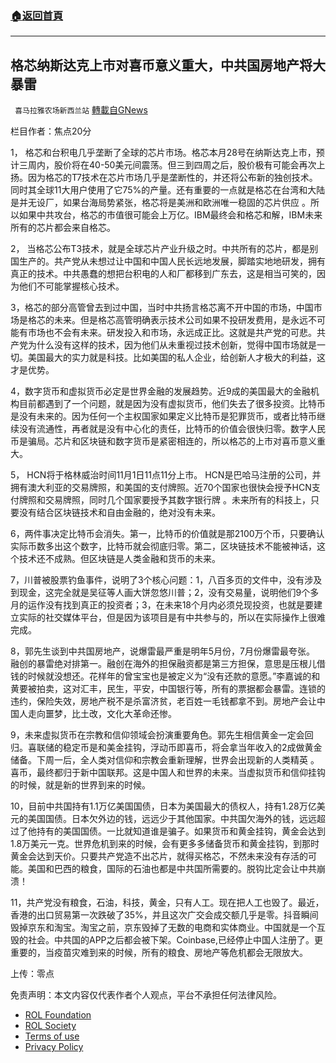 ###  [:house:返回首頁](https://github.com/ourhimalayas/txt)
---


## 格芯纳斯达克上市对喜币意义重大，中共国房地产将大暴雷
` 喜马拉雅农场新西兰站` [轉載自GNews](https://gnews.org/zh-hans/1648890/)

栏目作者：焦点20分

1， 格芯和台积电几乎垄断了全球的芯片市场。格芯本月28号在纳斯达克上市，预计三周内，股价将在40-50美元间震荡。但三到四周之后，股价极有可能会再次上扬。因为格芯的T7技术在芯片市场几乎是垄断性的，并还将公布新的独创技术。同时其全球11大用户使用了它75%的产量。还有重要的一点就是格芯在台湾和大陆是并无设厂，如果台海局势紧张，格芯将是美洲和欧洲唯一稳固的芯片供应 。所以如果中共攻台，格芯的市值很可能会上万亿。IBM最终会和格芯和解，IBM未来所有的芯片都会来自格芯。

2， 当格芯公布T3技术，就是全球芯片产业升级之时。中共所有的芯片，都是别国生产的。共产党从未想过让中国和中国人民长远地发展，脚踏实地地研发，拥有真正的技术。中共愚蠢的想把台积电的人和厂都移到广东去，这是相当可笑的，因为他们不可能掌握核心技术。

3，格芯的部分高管曾去到过中国，当时中共扬言格芯离不开中国的市场，中国市场是格芯的未来。但是格芯高管明确表示技术公司如果不投研发费用，是永远不可能有市场也不会有未来。研发投入和市场，永远成正比。这就是共产党的可悲。共产党为什么没有这样的技术，因为他们从未重视过技术创新，觉得中国市场就是一切。美国最大的实力就是科技。比如美国的私人企业，给创新人才极大的利益，这才是优势。



4，数字货币和虚拟货币必定是世界金融的发展趋势。近9成的美国最大的金融机构目前都遇到了一个问题，就是因为没有虚拟货币，他们失去了很多投资。比特币是没有未来的。因为任何一个主权国家如果定义比特币是犯罪货币，或者比特币继续没有流通性，再者就是没有中心化的责任，比特币的价值会很快归零。数字人民币是骗局。芯片和区块链和数字货币是紧密相连的，所以格芯的上市对喜币意义重大。

5， HCN将于格林威治时间11月1日11点11分上市。 HCN是巴哈马注册的公司，并拥有澳大利亚的交易牌照，和美国的支付牌照。近70个国家也很快会授予HCN支付牌照和交易牌照，同时几个国家要授予其数字银行牌 。未来所有的科技上，只要没有结合区块链技术和自由金融的，绝对没有未来。

6，两件事决定比特币会消失。第一，比特币的价值就是那2100万个币，只要确认实际币数多出这个数字，比特币就会彻底归零。第二，区块链技术不能被神话，这个技术还不成熟。但区块链是人类金融和货币的未来。

7，川普被股票钓鱼事件，说明了3个核心问题：1，八百多页的文件中，没有涉及到现金，这完全就是吴征等人画大饼忽悠川普；2，没有交易量，说明他们9个多月的运作没有找到真正的投资者；3，在未来18个月内必须兑现投资，也就是要建立实际的社交媒体平台，但是因为该项目是有中共参与的，所以在实际操作上很难完成。

8，郭先生谈到中共国房地产，说爆雷最严重是明年5月份，7月份爆雷最夸张。 融创的暴雷绝对排第一。融创在海外的担保融资都是第三方担保，意思是压根儿借钱的时候就没想还。花样年的曾宝宝也是被定义为“没有还款的意愿。”李嘉诚的和黄要被拍卖，这对汇丰，民生，平安，中国银行等，所有的票据都会暴雷。连锁的违约，保险失效，房地产税不是杀富济贫，老百姓一毛钱都拿不到。房地产会让中国人走向噩梦，比土改，文化大革命还惨。

9，未来虚拟货币在宗教和信仰领域会扮演重要角色。郭先生相信黄金一定会回归。喜联储的稳定币是和美金挂钩，浮动币即喜币，将会拿当年收入的2成做黄金储备。下周一后，全人类对信仰和宗教会重新理解，世界会出现新的人类精英 。喜币，最终都归于新中国联邦。这是中国人和世界的未来。当虚拟货币和信仰挂钩的时候，就是新的世界到来的时候。

10，目前中共国持有1.1万亿美国国债，日本为美国最大的债权人，持有1.28万亿美元的美国国债。日本欠外边的钱，远远少于其他国家。中共国欠海外的钱，远远超过了他持有的美国国债。一比就知道谁是骗子。如果货币和黄金挂钩，黄金会达到1.8万美元一克。世界危机到来的时候，会有更多多储备货币和黄金挂钩，到那时黄金会达到天价。只要共产党造不出芯片，就得买格芯，不然未来没有存活的可能。美国和巴西的粮食，国际的石油也都是中共国所需要的。脱钩比定会让中共崩溃！

11，共产党没有粮食，石油，科技，黄金，只有人工。现在把人工也毁了。最近，香港的出口贸易第一次跌破了35%，并且这次广交会成交额几乎是零。抖音瞬间毁掉京东和淘宝。淘宝之前，京东毁掉了无数的电商和实体商业。中国就是一个互毁的社会。中共国的APP之后都会被下架。Coinbase,已经停止中国人注册了。更重要的，当疫苗灾难到来的时候，所有的粮食、房地产等危机都会无限放大。

上传：零点

 

免责声明：本文内容仅代表作者个人观点，平台不承担任何法律风险。

- [ROL Foundation](https://rolfoundation.org/)
- [ROL Society](https://rolsociety.org/)
- [Terms of use](https://gnews.org/terms-of-use-3/)
- [Privacy Policy](https://gnews.org/privacy-policy/)
